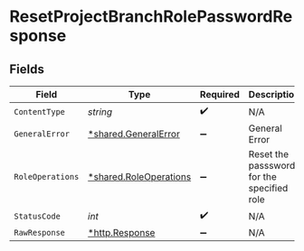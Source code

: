 # ResetProjectBranchRolePasswordResponse


## Fields

| Field                                                           | Type                                                            | Required                                                        | Description                                                     |
| --------------------------------------------------------------- | --------------------------------------------------------------- | --------------------------------------------------------------- | --------------------------------------------------------------- |
| `ContentType`                                                   | *string*                                                        | :heavy_check_mark:                                              | N/A                                                             |
| `GeneralError`                                                  | [*shared.GeneralError](../../models/shared/generalerror.md)     | :heavy_minus_sign:                                              | General Error                                                   |
| `RoleOperations`                                                | [*shared.RoleOperations](../../models/shared/roleoperations.md) | :heavy_minus_sign:                                              | Reset the passsword for the specified role                      |
| `StatusCode`                                                    | *int*                                                           | :heavy_check_mark:                                              | N/A                                                             |
| `RawResponse`                                                   | [*http.Response](https://pkg.go.dev/net/http#Response)          | :heavy_minus_sign:                                              | N/A                                                             |